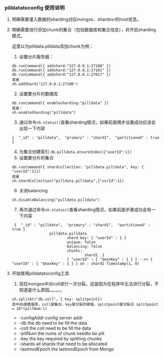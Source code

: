 ### pilldatatoconfig 使用说明

1. 明确需要灌入数据的sharding对应mongos、shardsvr的host信息。
2. 明确需要进行添加chunk的集合（包括数据库和集合信息），并开启sharding模式。

    这里以为pilldata.pilldata添加chunk为例：
    1. 设置分片服务器：
    ```
   db.runCommand({ addshard:"127.0.0.1:27100" })
   db.runCommand({ addshard:"127.0.0.1:27101" })
   db.runCommand({ addshard:"127.0.0.1:27017" })
   或者
   sh.addShard("127.0.0.1:27100")
    ```
    2. 设置要分片的数据库
    ```
    db.runCommand({ enablesharding:"pilldata" })
    或者：
    sh.enableSharding("pilldata")
    ```
   3. 通过命令`sh.status()`查看sharding情况，如果前面俩步设置成功应该会出现一下内容
    ```
    {  "_id" : "pilldata",  "primary" : "shard1",  "partitioned" : true }
    ```
   4. 为集合创建索引
   ```db.pilldata.ensureIndex({"userId":1})```
   5. 设置要分片的集合
   ```
   db.runCommand({ shardcollection: "pilldata.pilldata", key: { "userId":1}})
   或者
   sh.shardCollection("pilldata.pilldata",{"usrId":1})
   ```
   6. 关闭balancing
   ```
   sh.disableBalancing("pilldata.pilldata")
    ```
   7. 再次通过命令`sh.status()`查看sharding情况，如果前面步骤成功会有一下内容
   ```
    {  "_id" : "pilldata",  "primary" : "shard1",  "partitioned" : true }
                    pilldata.pilldata
                            shard key: { "userId" : 1 }
                            unique: false
                            balancing: false
                            chunks:
                                    shard1	1
                            { "userId" : { "$minKey" : 1 } } -->> { "userId" : { "$maxKey" : 1 } } on : shard1 Timestamp(1, 0)
    ```
  
3. 开始使用pilldatatoconfig工具

    1. 现在mongos中对coll进行一次分裂，这是因为在程序中无法进行分裂，不知道是什么原因。。。。。。
    ```
    sh.splitAt("db.coll", { key: splitpoint}) 
    其中db是数据库，coll是集合，key是分裂的键值，splitpoint是分裂点 splitpoint = 10*(pillNum-1)
    ```
    - -configAddr   config server addr
   	- -db           the db need to be fill the data
   	- -coll         the coll need to be fill the data
   	- -pillNum      the nums of chunk needto be pill
   	- -key          the key required by splitting chunks
   	- -shards       all shards that need to be allocated
   	- -lastmodEpoch the lastmodEpoch from Mongo